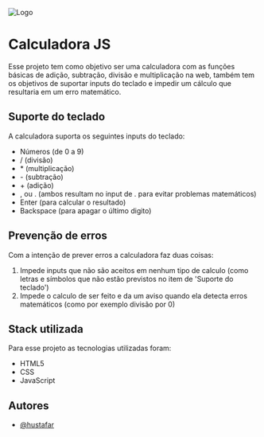 
![Logo](https://hustafar.github.io/calculadora-js/logo-calculadora.jpg)


# Calculadora JS

Esse projeto tem como objetivo ser uma calculadora com as funções básicas de adição, subtração, divisão e multiplicação na web, também tem os objetivos de suportar inputs do teclado e impedir um cálculo que resultaria em um erro matemático.
## Suporte do teclado

A calculadora suporta os seguintes inputs do teclado:

- Números (de 0 a 9)
- / (divisão)
- \* (multiplicação)
- \- (subtração)
- \+ (adição)
- , ou . (ambos resultam no input de . para evitar problemas matemáticos)
- Enter (para calcular o resultado)
- Backspace (para apagar o último digito)
## Prevenção de erros

Com a intenção de prever erros a calculadora faz duas coisas:

1. Impede inputs que não são aceitos em nenhum tipo de calculo (como letras e símbolos que não estão previstos no item de 'Suporte do teclado')
2. Impede o calculo de ser feito e da um aviso quando ela detecta erros matemáticos (como por exemplo divisão por 0)
## Stack utilizada

Para esse projeto as tecnologias utilizadas foram:

- HTML5
- CSS
- JavaScript
## Autores

- [@hustafar](https://github.com/hustafar)

